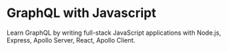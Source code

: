 # GraphQL with Javascript
Learn GraphQL by writing full-stack JavaScript applications with Node.js, Express, Apollo Server, React, Apollo Client.
